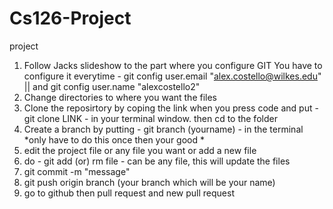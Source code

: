 # Cs126-Project
project


1. Follow Jacks slideshow to the part where you configure GIT 
	You have to configure it everytime - git config user.email "alex.costello@wilkes.edu" || and git config user.name "alexcostello2"
3. Change directories to where you want the files
2. Clone the reposirtory by coping the link when you press code and put  - git clone LINK - in your terminal window.
	then cd to the folder
4. Create a branch by putting - git branch (yourname) - in the terminal  *only have to do this once then your good * 
5. edit the project file or any file you want or add a new file 
5. do - git add (or) rm file - can be any file, this will update the files
6. git commit -m "message" 
7. git push origin branch (your branch which will be your name)
8. go to github then pull request and new pull request